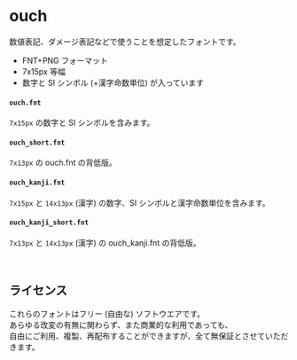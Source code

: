 <br />

# ouch

数値表記、ダメージ表記などで使うことを想定したフォントです。

* FNT+PNG フォーマット
* 7x15px 等幅
* 数字と SI シンボル (+漢字命数単位) が入っています

#### `ouch.fnt`

`7x15px` の数字と SI シンボルを含みます。

#### `ouch_short.fnt`

`7x13px` の ouch.fnt の背低版。

#### `ouch_kanji.fnt`

`7x15px` と `14x13px` (漢字) の数字、SI シンボルと漢字命数単位を含みます。

#### `ouch_kanji_short.fnt`

`7x13px` と `14x13px` (漢字) の ouch_kanji.fnt の背低版。

<br />

## ライセンス

これらのフォントはフリー (自由な) ソフトウエアです。<br />
あらゆる改変の有無に関わらず、また商業的な利用であっても、<br />
自由にご利用、複製、再配布することができますが、全て無保証とさせていただきます。

<br />
